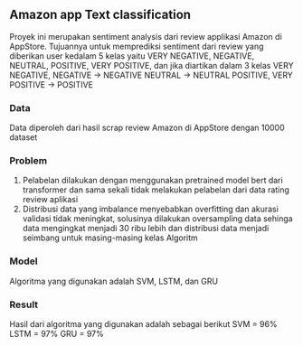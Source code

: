 ## Amazon app Text classification
Proyek ini merupakan sentiment analysis dari review applikasi Amazon di AppStore. 
Tujuannya untuk memprediksi sentiment dari review yang diberikan user kedalam 5 kelas yaitu VERY NEGATIVE, NEGATIVE, NEUTRAL, POSITIVE, VERY POSITIVE, dan jika diartikan dalam 3 kelas
VERY NEGATIVE, NEGATIVE -> NEGATIVE
NEUTRAL -> NEUTRAL
POSITIVE, VERY POSITIVE -> POSITIVE

### Data

Data diperoleh dari hasil scrap review Amazon di AppStore dengan 10000 dataset

### Problem

1. Pelabelan dilakukan dengan menggunakan pretrained model bert dari transformer dan sama sekali tidak melakukan pelabelan dari data rating review aplikasi
2. Distribusi data yang imbalance menyebabkan overfitting dan akurasi validasi tidak meningkat, solusinya dilakukan oversampling data sehinga data mengingkat menjadi 30 ribu lebih dan distribusi data menjadi  seimbang untuk masing-masing kelas
Algoritm

### Model
Algoritma yang digunakan adalah SVM, LSTM, dan GRU

### Result

Hasil dari algoritma yang digunakan adalah sebagai berikut
SVM = 96%
LSTM = 97%
GRU = 97%

